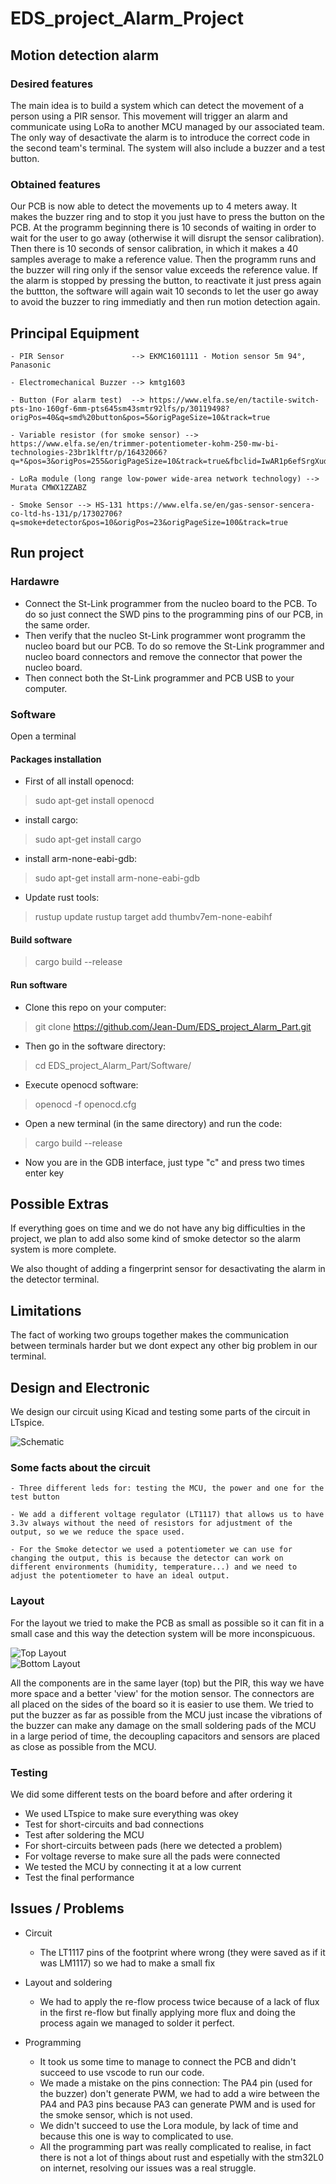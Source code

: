 # EDS_project_Alarm_Project

## Motion detection alarm

### Desired features

The main idea is to build a system which can detect the movement of a person using a PIR sensor. This movement will trigger an alarm and communicate using LoRa to another MCU managed by our associated team. The only way of desactivate the alarm is to introduce the correct code in the second team's terminal. 
The system will also include a buzzer and a test button.

### Obtained features

Our PCB is now able to detect the movements up to 4 meters away. It makes the buzzer ring and to stop it you just have to press the button on the PCB.
At the programm beginning there is 10 seconds of waiting in order to wait for the user to go away (otherwise it will disrupt the sensor calibration). Then there is 10 seconds of sensor calibration, in which it makes a 40 samples average to make a reference value.
Then the programm runs and the buzzer will ring only if the sensor value exceeds the reference value.
If the alarm is stopped by pressing the button, to reactivate it just press again the buttton, the software will again wait 10 seconds to let the user go away to avoid the buzzer to ring immediatly and then run motion detection again.

## Principal Equipment

	- PIR Sensor               --> EKMC1601111 - Motion sensor 5m 94°, Panasonic
	
	- Electromechanical Buzzer --> kmtg1603 

	- Button (For alarm test)  --> https://www.elfa.se/en/tactile-switch-pts-1no-160gf-6mm-pts645sm43smtr92lfs/p/30119498?origPos=40&q=smd%20button&pos=5&origPageSize=10&track=true

	- Variable resistor (for smoke sensor) --> https://www.elfa.se/en/trimmer-potentiometer-kohm-250-mw-bi-technologies-23br1klftr/p/16432066?q=*&pos=3&origPos=255&origPageSize=10&track=true&fbclid=IwAR1p6efSrgXudRJqt7ZX97Rhud_PuTN6X5KsHpLk5Swx5VFpF2Jh6Jaqm8U
	
	- LoRa module (long range low-power wide-area network technology) --> Murata CMWX1ZZABZ

	- Smoke Sensor --> HS-131 https://www.elfa.se/en/gas-sensor-sencera-co-ltd-hs-131/p/17302706?q=smoke+detector&pos=10&origPos=23&origPageSize=100&track=true
	
## Run project

### Hardawre

- Connect the St-Link programmer from the nucleo board to the PCB. To do so just connect the SWD pins to the programming pins of our PCB, in the same order.
- Then verify that the nucleo St-Link programmer wont programm the nucleo board but our PCB. To do so remove the St-Link programmer and nucleo board connectors and remove the connector that power the nucleo board.
- Then connect both the St-Link programmer and PCB USB to your computer.

### Software
Open a terminal
#### Packages installation
- First of all install openocd:
> sudo apt-get install openocd
- install cargo:
> sudo apt-get install cargo
- install arm-none-eabi-gdb:
> sudo apt-get install arm-none-eabi-gdb
- Update rust tools:
> rustup update
> rustup target add thumbv7em-none-eabihf

#### Build software
> cargo build --release

#### Run software
- Clone this repo on your computer:
> git clone https://github.com/Jean-Dum/EDS_project_Alarm_Part.git
- Then go in the software directory:
> cd EDS_project_Alarm_Part/Software/
- Execute openocd software:
> openocd -f openocd.cfg
- Open a new terminal (in the same directory) and run the code:
> cargo build --release
- Now you are in the GDB interface, just type "c" and press two times enter key

## Possible Extras

If everything goes on time and we do not have any big difficulties in the project, we plan to add also some kind of smoke detector so the alarm system is more complete. 

We also thought of adding a fingerprint sensor for desactivating the alarm in the detector terminal.

## Limitations

The fact of working two groups together makes the communication between terminals harder but we dont expect any other big problem in our terminal.






## Design and Electronic

We design our circuit using Kicad and testing some parts of the circuit in LTspice.  

![Schematic](https://github.com/Jean-Dum/EDS_project_Alarm_Part/blob/master/EDS_ALARM/Image.png)   


### Some facts about the circuit
	
	- Three different leds for: testing the MCU, the power and one for the test button 
	
	- We add a different voltage regulator (LT1117) that allows us to have 3.3v always without the need of resistors for adjustment of the output, so we we reduce the space used.

	- For the Smoke detector we used a potentiometer we can use for changing the output, this is because the detector can work on different environments (humidity, temperature...) and we need to adjust the potentiometer to have an ideal output.

### Layout

For the layout we tried to make the PCB as small as possible so it can fit in a small case and this way the detection system will be more inconspicuous.

![Top Layout](https://github.com/Jean-Dum/EDS_project_Alarm_Part/blob/master/EDS_ALARM/front_layout.png)   
![Bottom Layout](https://github.com/Jean-Dum/EDS_project_Alarm_Part/blob/master/EDS_ALARM/bottom_layout.png)   

All the components are in the same layer (top) but the PIR, this way we have more space and a better 'view' for the motion sensor. The connectors are all placed on the sides of the board so it is easier to use them. We tried to put the buzzer as far as possible from the MCU just incase the vibrations of the buzzer can make any damage on the small soldering pads of the MCU in a large period of time, the decoupling capacitors and sensors are placed as close as possible from the MCU.

### Testing

We did some different tests on the board before and after ordering it
- We used LTspice to make sure everything was okey
- Test for short-circuits and bad connections
- Test after soldering the MCU
- For short-circuits between pads (here we detected a problem)
- For voltage reverse to make sure all the pads were connected
- We tested the MCU by connecting it at a low current
- Test the final performance 







## Issues / Problems 

- Circuit
	- The LT1117 pins of the footprint where wrong (they were saved as if it was LM1117) so we had to make a small fix

- Layout and soldering
	- We had to apply the re-flow process twice because of a lack of flux in the first re-flow but finally applying more flux and doing the process again we managed to solder it perfect.

- Programming
	- It took us some time to manage to connect the PCB and didn't succeed to use vscode to run our code.
	- We made a mistake on the pins connection: The PA4 pin (used for the buzzer) don't generate PWM, we had to add a wire between the PA4 and PA3 pins because PA3 can generate PWM and is used for the smoke sensor, which is not used.
	- We didn't succeed to use the Lora module, by lack of time and because this one is way to complicated to use.
	- All the programming part was really complicated to realise, in fact there is not a lot of things about rust and espetially with the stm32L0 on internet, resolving our issues was a real struggle.                
